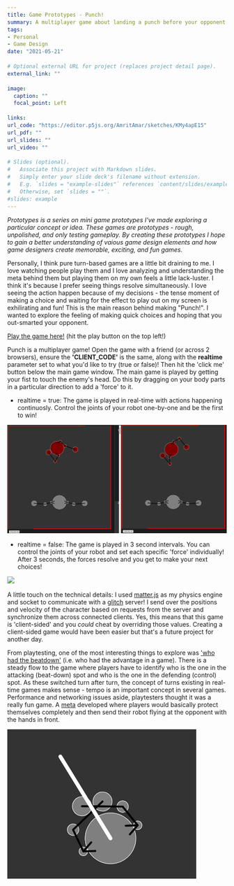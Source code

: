 ```yaml
---
title: Game Prototypes - Punch!
summary: A multiplayer game about landing a punch before your opponent does.
tags:
- Personal
- Game Design
date: "2021-05-21"

# Optional external URL for project (replaces project detail page).
external_link: ""

image:
  caption: ""
  focal_point: Left

links:
url_code: "https://editor.p5js.org/AmritAmar/sketches/KMy4apE15"
url_pdf: ""
url_slides: ""
url_video: ""

# Slides (optional).
#   Associate this project with Markdown slides.
#   Simply enter your slide deck's filename without extension.
#   E.g. `slides = "example-slides"` references `content/slides/example-slides.md`.
#   Otherwise, set `slides = ""`.
#slides: example
---
```


*Prototypes is a series on mini game prototypes I've made exploring a particular concept or idea. These games are prototypes - rough, unpolished, and only testing gameplay. By creating these prototypes I hope to gain a better understanding of vaious game design elements and how game designers create memorable, exciting, and fun games.*

Personally, I think pure turn-based games are a little bit draining to me. I love watching people play them and I love analyzing and understanding the meta behind them but playing them on my own feels a little lack-luster. I think it's because I prefer seeing things resolve simultaneously. I love seeing the action happen because of my decisions - the tense moment of making a choice and waiting for the effect to play out on my screen is exhilirating and fun! This is the main reason behind making "Punch!". I wanted to explore the feeling of making quick choices and hoping that you out-smarted your opponent. 

[Play the game here!](https://editor.p5js.org/AmritAmar/sketches/KMy4apE15) (hit the play button on the top left!)

Punch is a multiplayer game! Open the game with a friend (or across 2 browsers), ensure the **'CLIENT_CODE'** is the same, along with the **realtime** parameter set to what you'd like to try (true or false)! Then hit the 'click me' button below the main game window. The main game is played by getting your fist to touch the enemy's head. Do this by dragging on your body parts in a particular direction to add a 'force' to it. 

- realtime = true: The game is played in real-time with actions happening continuosly. Control the joints of your robot one-by-one and be the first to win!

![](punch_realtime.gif)

- realtime = false: The game is played in 3 second intervals. You can control the joints of your robot and set each specific 'force' individually! After 3 seconds, the forces resolve and you get to make your next choices!

![](punch_turn.gif)

A little touch on the technical details: I used [matter.js](https://brm.io/matter-js/) as my physics engine and socket to communicate with a [glitch](https://glitch.com/) server! I send over the positions and velocity of the character based on requests from the server and synchronize them across connected clients. Yes, this means that this game is 'client-sided' and you *could* cheat by overriding those values. Creating a client-sided game would have been easier but that's a future project for another day.

From playtesting, one of the most interesting things to explore was ['who had the beatdown'](https://articles.starcitygames.com/articles/whos-the-beatdown/) (i.e. who had the advantage in a game). There is a steady flow to the game where players have to identify who is the one in the attacking (beat-down) spot and who is the one in the defending (control) spot. As these switched turn after turn, the concept of turns existing in real-time games makes sense - tempo is an important concept in several games. Performance and networking issues aside, playtesters thought it was a really fun game. A [meta](https://en.wikipedia.org/wiki/Metagaming#Computer_games) developed where players would basically protect themselves completely and then send their robot flying at the opponent with the hands in front.

![](meta.png)